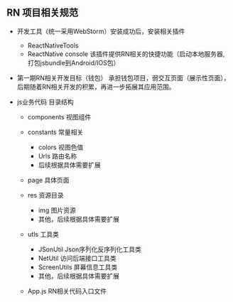 ## RN 项目相关规范

- 开发工具（统一采用WebStorm）安装成功后，安装相关插件
    - ReactNativeTools
    - ReactNative console 该插件提供RN相关的快捷功能（启动本地服务器,打包jsbundle到Android/IOS包）

- 第一期RN相关开发目标（钱包）
    承担钱包项目，弱交互页面（展示性页面），后期随着RN相关开发的积累，再进一步拓展其应用范围。

    
- js业务代码 目录结构
    - components 视图组件
    - constants 常量相关
        - colors 视图色值
        - Urls  路由名称
        - 后续根据具体需要扩展
    - page 具体页面
    - res 资源目录
        - img 图片资源
        - 其他，后续根据具体需要扩展
    - utls 工具类
        - JSonUtil Json序列化反序列化工具类
        - NetUtil  访问后端接口工具类
        - ScreenUtils 屏幕信息工具类
        - 其他，后续根据具体需要扩展
        
    - App.js RN相关代码入口文件
    
    
    